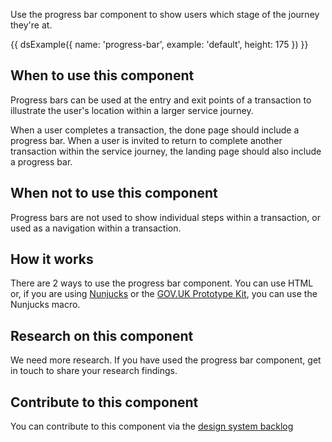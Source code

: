 Use the progress bar component to show users which stage of the journey they're at.

{{ dsExample({
  name: 'progress-bar',
  example: 'default',
  height: 175
}) }}

## When to use this component

Progress bars can be used at the entry and exit points of a transaction to illustrate the user's location within a larger service journey.

When a user completes a transaction, the done page should include a progress bar. When a user is invited to return to complete another transaction within the service journey, the landing page should also include a progress bar.

## When not to use this component

Progress bars are not used to show individual steps within a transaction, or used as a navigation within a transaction.

## How it works

There are 2 ways to use the progress bar component. You can use HTML or, if you are using [Nunjucks](https://mozilla.github.io/nunjucks/) or the [GOV.UK Prototype Kit](https://govuk-prototype-kit.herokuapp.com/), you can use the Nunjucks macro.

## Research on this component

We need more research. If you have used the progress bar component, get in touch to share your research findings.

## Contribute to this component

You can contribute to this component via the [design system backlog](https://github.com/ministryofjustice/moj-design-system-backlog/)
